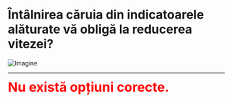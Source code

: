 # Întâlnirea căruia din indicatoarele alăturate vă obligă la reducerea vitezei?

![Imagine](https://www.arr-atestate.ro/upload/img/questions/img/intalnirea-caruia-din-indicatoarele-alaturate-va-obliga-la-reducerea-vitezei-.jpg)


---

<span style="font-size: 30px; font-weight: bold;">**<span style="color: red;">Nu există opțiuni corecte.</span>**</span>